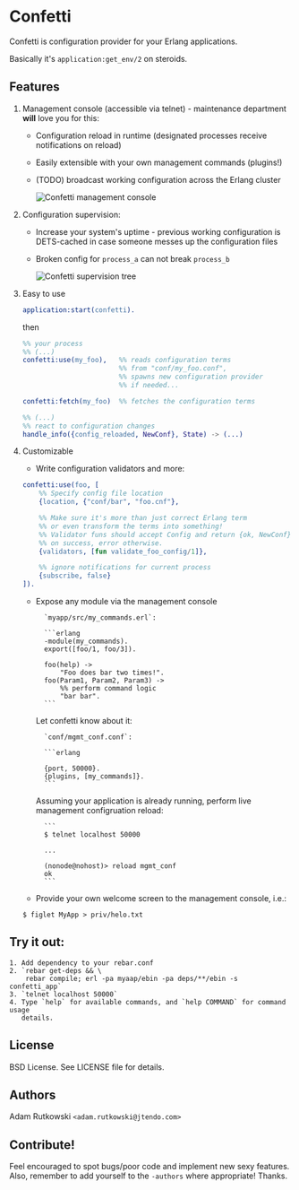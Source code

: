 Confetti
========

Confetti is configuration provider for your Erlang applications.

Basically it's `application:get_env/2` on steroids.

Features
--------

1. Management console (accessible via telnet) - maintenance department **will** love
you for this:

    * Configuration reload in runtime (designated processes receive notifications on reload)
    * Easily extensible with your own management commands (plugins!)
    * (TODO) broadcast working configuration across the Erlang cluster

       ![Confetti management console](http://mtod.org/assets/28/0tghkrg79c4g8.png)

2. Configuration supervision:

   * Increase your system's uptime - previous working configuration is
     DETS-cached in case someone messes up the configuration files
   * Broken config for ``process_a`` can not break ``process_b``

       ![Confetti supervision tree](http://mtod.org/assets/83/n4jtwvai8s4ck.png)

3. Easy to use

    ```erlang
    application:start(confetti).
    ```

    then

    ```erlang
    %% your process
    %% (...)
    confetti:use(my_foo),   %% reads configuration terms
                            %% from "conf/my_foo.conf",
                            %% spawns new configuration provider
                            %% if needed...

    confetti:fetch(my_foo)  %% fetches the configuration terms

    %% (...)
    %% react to configuration changes
    handle_info({config_reloaded, NewConf}, State) -> (...)
    ```

4. Customizable

    * Write configuration validators and more:

    ```erlang
    confetti:use(foo, [
        %% Specify config file location
        {location, {"conf/bar", "foo.cnf"},

        %% Make sure it's more than just correct Erlang term
        %% or even transform the terms into something!
        %% Validator funs should accept Config and return {ok, NewConf}
        %% on success, error otherwise.
        {validators, [fun validate_foo_config/1]},

        %% ignore notifications for current process
        {subscribe, false}
    ]).
    ```

    * Expose any module via the management console

            `myapp/src/my_commands.erl`:

            ```erlang
            -module(my_commands).
            export([foo/1, foo/3]).

            foo(help) ->
                "Foo does bar two times!".
            foo(Param1, Param2, Param3) ->
                %% perform command logic
                "bar bar".
            ```

        Let confetti know about it:

            `conf/mgmt_conf.conf`:

            ```erlang

            {port, 50000}.
            {plugins, [my_commands]}.
            ```

        Assuming your application is already running,
        perform live management configruation reload:

            ```
            $ telnet localhost 50000

            ...

            (nonode@nohost)> reload mgmt_conf
            ok
            ```

    * Provide your own welcome screen to the management console, i.e.:

    ```
    $ figlet MyApp > priv/helo.txt
    ```

Try it out:
-----------

    1. Add dependency to your rebar.conf
    2. `rebar get-deps && \
        rebar compile; erl -pa myaap/ebin -pa deps/**/ebin -s confetti_app`
    3. `telnet localhost 50000`
    4. Type `help` for available commands, and `help COMMAND` for command usage
       details.


License
-------

BSD License.
See LICENSE file for details.


Authors
-------
Adam Rutkowski `<adam.rutkowski@jtendo.com>`


Contribute!
-----------
Feel encouraged to spot bugs/poor code and implement new sexy features.
Also, remember to add yourself to the ``-authors`` where appropriate!
Thanks.
